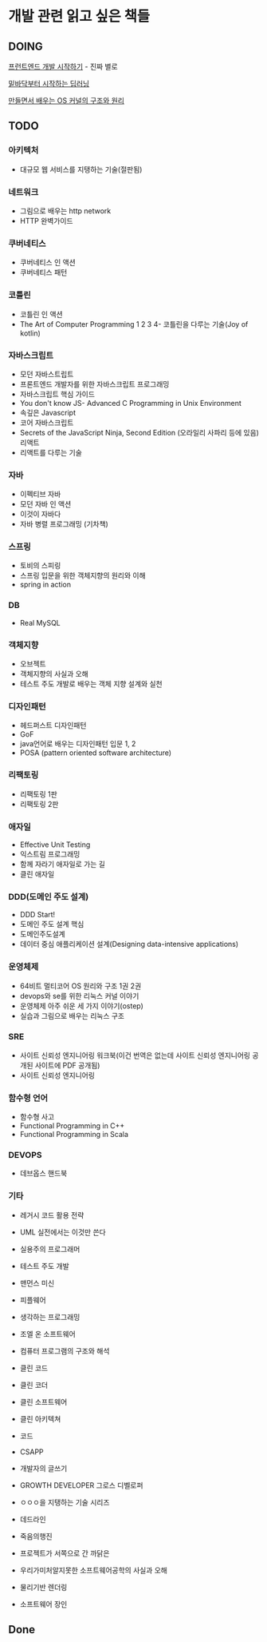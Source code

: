 # 개발 관련 읽고 싶은 책들



## DOING

[프런트엔드 개발 시작하기](1.md) - 진짜 별로

[밑바닥부터 시작하는 딥러닝](2.md)

[만들면서 배우는 OS 커널의 구조와 원리](3.md)



## TODO



### 아키텍처

- 대규모 웹 서비스를 지탱하는 기술(절판됨)



### 네트워크

- 그림으로 배우는 http network
- HTTP 완벽가이드



### 쿠버네티스

- 쿠버네티스 인 액션
- 쿠버네티스 패턴



### 코틀린

- 코틀린 인 액션
- The Art of Computer Programming 1 2 3 4- 코틀린을 다루는 기술(Joy of kotlin)



### 자바스크립트

- 모던 자바스트립트
- 프론트엔드 개발자를 위한 자바스크립트 프로그래밍
- 자바스크립트 핵심 가이드
- You don't know JS- Advanced C Programming in Unix Environment
- 속깊은 Javascript
- 코어 자바스크립트
- Secrets of the JavaScript Ninja, Second Edition (오라일리 사파리 등에 있음)리액트
- 리액트를 다루는 기술



### 자바

- 이펙티브 자바
- 모던 자바 인 액션
- 이것이 자바다
- 자바 병렬 프로그래밍 (기차책)



### 스프링

- 토비의 스피링
- 스프링 입문을 위한 객체지향의 원리와 이해
- spring in action



### DB

- Real MySQL



### 객체지향

- 오브젝트
- 객체지향의 사실과 오해
- 테스트 주도 개발로 배우는 객체 지향 설계와 실천



### 디자인패턴

- 헤드퍼스트 디자인패턴
- GoF
- java언어로 배우는 디자인패턴 입문 1, 2
- POSA (pattern oriented software architecture)



### 리팩토링

- 리팩토링 1판
- 리팩토링 2판



### 애자일

- Effective Unit Testing
- 익스트림 프로그래밍
- 함께 자라기 애자일로 가는 길
- 클린 애자일



### DDD(도메인 주도 설계)

- DDD Start!
- 도메인 주도 설계 핵심
- 도메인주도설계
- 데이터 중심 애플리케이션 설계(Designing data-intensive applications)



### 운영체제

- 64비트 멀티코어 OS 원리와 구조 1권 2권
- devops와 se를 위한 리눅스 커널 이야기
- 운영체제 아주 쉬운 세 가지 이야기(ostep)
- 실습과 그림으로 배우는 리눅스 구조



### SRE

- 사이트 신뢰성 엔지니어링 워크북(이건 번역은 없는데 사이트 신뢰성 엔지니어링 공개된 사이트에 PDF 공개됨)
- 사이트 신뢰성 엔지니어링



### 함수형 언어

- 함수형 사고
- Functional Programming in C++
- Functional Programming in Scala



### DEVOPS

- 데브옵스 핸드북





### 기타

- 레거시 코드 활용 전략
- UML 실전에서는 이것만 쓴다
- 실용주의 프로그래머
- 테스트 주도 개발
- 맨먼스 미신
- 피플웨어
- 생각하는 프로그래밍
- 조엘 온 소프트웨어
- 컴퓨터 프로그램의 구조와 해석
- 클린 코드
- 클린 코더
- 클린 소프트웨어
- 클린 아키텍쳐
- 코드
- CSAPP
- 개발자의 글쓰기
- GROWTH DEVELOPER 그로스 디벨로퍼
- ㅇㅇㅇ을 지탱하는 기술 시리즈

- 데드라인
- 죽음의행진
- 프로젝트가 서쪽으로 간 까닭은
- 우리가미처알지못한 소프트웨어공학의 사실과 오해

- 물리기반 렌더링
- 소프트웨어 장인





## Done